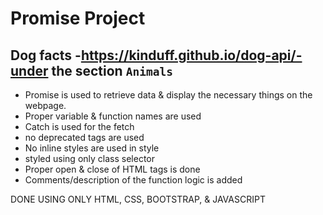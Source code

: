 # Promise Project
## Dog facts -https://kinduff.github.io/dog-api/-under the section `Animals`

- Promise is used to retrieve data & display the necessary things on the webpage.
- Proper variable & function names are used
- Catch is used for the fetch
- no deprecated tags are used
- No inline styles are used in style
- styled using only class selector
- Proper open & close of HTML tags is done
- Comments/description of the function logic is added

 DONE USING ONLY HTML, CSS, BOOTSTRAP, & JAVASCRIPT
